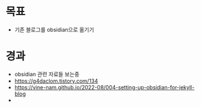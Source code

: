 
# 목표

- 기존 블로그를 obsidian으로 옮기기

# 경과

- obsidian 관련 자료들 보는중
- https://g4daclom.tistory.com/134
- https://vine-nam.github.io/2022-08/004-setting-up-obsidian-for-jekyll-blog
- 